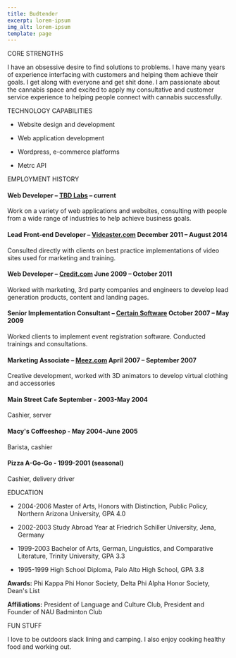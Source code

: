 ```yaml
---
title: Budtender
excerpt: lorem-ipsum
img_alt: lorem-ipsum
template: page
---
```

CORE STRENGTHS

I have an obsessive desire to find solutions to problems.  I have many years of experience interfacing with customers and helping them achieve their goals.  I get along with everyone and get shit done.  I am passionate about the cannabis space and excited to apply my consultative and customer service experience to helping people connect with cannabis successfully.

TECHNOLOGY CAPABILITIES

*   Website design and development

*   Web application development

*   Wordpress, e-commerce platforms

*   Metrc API

EMPLOYMENT HISTORY

#### Web Developer – [TBD Labs](https://tbdlabs.net/) – current

Work on a variety of web applications and websites, consulting with people from a wide range of industries to help achieve business goals.

#### Lead Front-end Developer – [Vidcaster.com](http://www.vidcaster.com/) December 2011 – August 2014

Consulted directly with clients on best practice implementations of video sites used for marketing and training.

#### Web Developer – [Credit.com](http://www.credit.com/) June 2009 – October 2011

Worked with marketing, 3rd party companies and engineers to develop lead generation products, content and landing pages.

#### Senior Implementation Consultant – [Certain Software](http://certainsoftware.com/) October 2007 – May 2009

Worked clients to implement event registration software.  Conducted trainings and consultations.

#### Marketing Associate – [Meez.com](http://meez.com/) April 2007 – September 2007

Creative development, worked with 3D animators to develop virtual clothing and accessories

#### Main Street Cafe September - 2003-May 2004

Cashier, server

#### Macy's Coffeeshop - May 2004-June 2005

Barista, cashier

#### Pizza A-Go-Go - 1999-2001 (seasonal)

Cashier, delivery driver

EDUCATION

*   2004-2006 Master of Arts, Honors with Distinction, Public Policy, Northern Arizona University, GPA 4.0

*   2002-2003 Study Abroad Year at Friedrich Schiller University, Jena, Germany

*   1999-2003 Bachelor of Arts, German, Linguistics, and Comparative Literature, Trinity University, GPA 3.3

*   1995-1999 High School Diploma, Palo Alto High School, GPA 3.8

**Awards:** Phi Kappa Phi Honor Society, Delta Phi Alpha Honor Society, Dean's List 

**Affiliations:** President of Language and Culture Club, President and Founder of NAU Badminton Club

FUN STUFF

I love to be outdoors slack lining and camping. I also enjoy cooking healthy food and working out.
